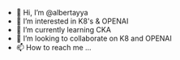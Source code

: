 - 👋 Hi, I’m @albertayya
- 👀 I’m interested in K8's & OPENAI
- 🌱 I’m currently learning CKA
- 💞️ I’m looking to collaborate on K8 and OPENAI
- 📫 How to reach me ...

<!---
albertayya/albertayya is a ✨ special ✨ repository because its `README.md` (this file) appears on your GitHub profile.
You can click the Preview link to take a look at your changes.
--->
